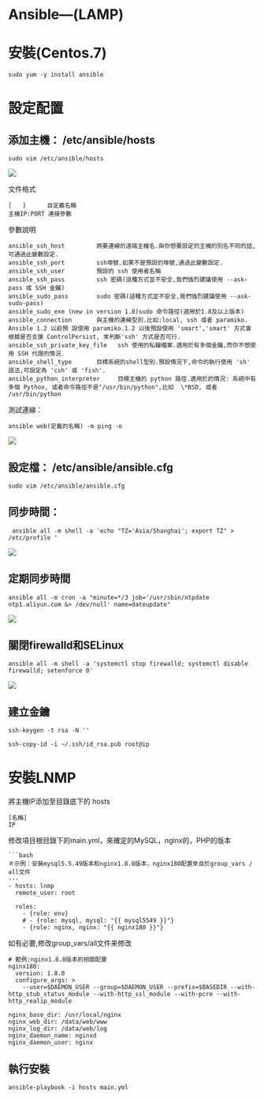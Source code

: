 # Ansible—(LAMP)

# 安裝(Centos.7)
    sudo yum -y install ansible
# 設定配置
## 添加主機： /etc/ansible/hosts
    sudo vim /etc/ansible/hosts 
![](https://d2mxuefqeaa7sj.cloudfront.net/s_974313649A1C19777D197E006FCDD42FC3EAFDC9D8A1D52C04E4CD1A249374BD_1553742992339_image.png)


文件格式

    [   ]      自定義名稱
    主機IP:PORT 連接參數

參數說明

    ansible_ssh_host         將要連線的遠端主機名.與你想要設定的主機的別名不同的話,可通過此變數設定.
    ansible_ssh_port         ssh埠號.如果不是預設的埠號,通過此變數設定.
    ansible_ssh_user         預設的 ssh 使用者名稱
    ansible_ssh_pass         ssh 密碼(這種方式並不安全,我們強烈建議使用 --ask-pass 或 SSH 金鑰)
    ansible_sudo_pass        sudo 密碼(這種方式並不安全,我們強烈建議使用 --ask-sudo-pass)
    ansible_sudo_exe (new in version 1.8)sudo 命令路徑(適用於1.8及以上版本)
    ansible_connection       與主機的連線型別.比如:local, ssh 或者 paramiko. Ansible 1.2 以前預 設使用 paramiko.1.2 以後預設使用 'smart','smart' 方式會根據是否支援 ControlPersist, 來判斷'ssh' 方式是否可行.
    ansible_ssh_private_key_file   ssh 使用的私鑰檔案.適用於有多個金鑰,而你不想使用 SSH 代理的情況.
    ansible_shell_type       目標系統的shell型別.預設情況下,命令的執行使用 'sh' 語法,可設定為 'csh' 或 'fish'.
    ansible_python_interpreter     目標主機的 python 路徑.適用於的情況: 系統中有多個 Python, 或者命令路徑不是"/usr/bin/python",比如  \*BSD, 或者 /usr/bin/python

測試連線：

    ansible web(定義的名稱) -m ping -o
![](https://paper-attachments.dropbox.com/s_974313649A1C19777D197E006FCDD42FC3EAFDC9D8A1D52C04E4CD1A249374BD_1553744801844_image.png)

## 設定檔： /etc/ansible/ansible.cfg
    sudo vim /etc/ansible/ansible.cfg
## 同步時間：
     ansible all -m shell -a 'echo "TZ='Asia/Shanghai'; export TZ" > /etc/profile '
![](https://paper-attachments.dropbox.com/s_974313649A1C19777D197E006FCDD42FC3EAFDC9D8A1D52C04E4CD1A249374BD_1553745122218_image.png)

## 定期同步時間
    ansible all -m cron -a "minute=*/3 job='/usr/sbin/ntpdate ntp1.aliyun.com &> /dev/null' name=dateupdate"
![](https://paper-attachments.dropbox.com/s_974313649A1C19777D197E006FCDD42FC3EAFDC9D8A1D52C04E4CD1A249374BD_1553747145493_image.png)

## 關閉firewalld和SELinux
    ansible all -m shell -a 'systemctl stop firewalld; systemctl disable firewalld; setenforce 0'
![](https://paper-attachments.dropbox.com/s_974313649A1C19777D197E006FCDD42FC3EAFDC9D8A1D52C04E4CD1A249374BD_1553747295187_image.png)

## 建立金鑰
    ssh-keygen -t rsa -N ''
    
    ssh-copy-id -i ~/.ssh/id_rsa.pub root@ip
# 安裝LNMP

將主機IP添加至目錄底下的 hosts

    [名稱]
    IP

修改項目根目錄下的main.yml，來確定的MySQL，nginx的，PHP的版本

    ```bash
    ＃示例：安裝mysql5.5.49版本和nginx1.8.0版本，nginx180配置來自於group_vars / all文件
    ---
    - hosts: lnmp
      remote_user: root
    
      roles:
        - {role: env}
        # - {role: mysql, mysql: "{{ mysql5549 }}"}
        - {role: nginx, nginx: "{{ nginx180 }}"}

如有必要,修改group_vars/all文件来修改

    # 範例:nginx1.8.0版本的相關配置
    nginx180:
      version: 1.8.0
      configure_args: >
        --user=$DAEMON_USER --group=$DAEMON_USER --prefix=$BASEDIR --with-http_stub_status_module --with-http_ssl_module --with-pcre --with-http_realip_module
    
    nginx_base_dir: /usr/local/nginx
    nginx_web_dir: /data/web/www 
    nginx_log_dir: /data/web/log
    nginx_daemon_name: nginxd
    nginx_daemon_user: nginx
## 執行安裝
    ansible-playbook -i hosts main.yml

